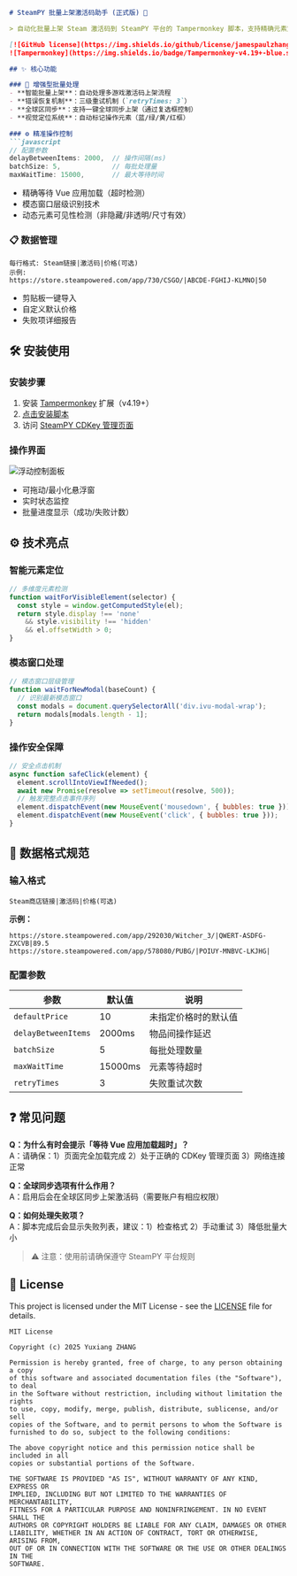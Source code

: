 ```markdown
# SteamPY 批量上架激活码助手 (正式版) 🚀

> 自动化批量上架 Steam 激活码到 SteamPY 平台的 Tampermonkey 脚本，支持精确元素定位和错误恢复

[![GitHub license](https://img.shields.io/github/license/jamespaulzhang/SteamKeyBulkManager)](https://github.com/jamespaulzhang/SteamKeyBulkManager/LICENSE)
![Tampermonkey](https://img.shields.io/badge/Tampermonkey-v4.19+-blue.svg)

## ✨ 核心功能

### 🧩 增强型批量处理
- **智能批量上架**：自动处理多游戏激活码上架流程
- **错误恢复机制**：三级重试机制（`retryTimes: 3`）
- **全球区同步**：支持一键全球同步上架（通过复选框控制）
- **视觉定位系统**：自动标记操作元素（蓝/绿/黄/红框）

### ⚙️ 精准操作控制
```javascript
// 配置参数
delayBetweenItems: 2000,  // 操作间隔(ms)
batchSize: 5,             // 每批处理量
maxWaitTime: 15000,       // 最大等待时间
```
- 精确等待 Vue 应用加载（超时检测）
- 模态窗口层级识别技术
- 动态元素可见性检测（非隐藏/非透明/尺寸有效）

### 📋 数据管理
```text
每行格式: Steam链接|激活码|价格(可选)
示例:
https://store.steampowered.com/app/730/CSGO/|ABCDE-FGHIJ-KLMNO|50
```
- 剪贴板一键导入
- 自定义默认价格
- 失败项详细报告

## 🛠️ 安装使用

### 安装步骤
1. 安装 [Tampermonkey](https://www.tampermonkey.net/) 扩展（v4.19+）
2. [点击安装脚本](https://greasyfork.org/zh-CN/scripts/540841-steampy-%E6%89%B9%E9%87%8F%E4%B8%8A%E6%9E%B6%E6%BF%80%E6%B4%BB%E7%A0%81%E5%8A%A9%E6%89%8B-%E6%AD%A3%E5%BC%8F%E7%89%88)
3. 访问 [SteamPY CDKey 管理页面](https://steampy.com/pyUserInfo/sellerCDKey)

### 操作界面
![浮动控制面板](https://github.com/jamespaulzhang/SteamKeyBulkManager/blob/main/docs/screenshot.png)
- 可拖动/最小化悬浮窗
- 实时状态监控
- 批量进度显示（成功/失败计数）

## ⚙️ 技术亮点

### 智能元素定位
```javascript
// 多维度元素检测
function waitForVisibleElement(selector) {
  const style = window.getComputedStyle(el);
  return style.display !== 'none' 
    && style.visibility !== 'hidden'
    && el.offsetWidth > 0;
}
```

### 模态窗口处理
```javascript
// 模态窗口层级管理
function waitForNewModal(baseCount) {
  // 识别最新模态窗口
  const modals = document.querySelectorAll('div.ivu-modal-wrap');
  return modals[modals.length - 1];
}
```

### 操作安全保障
```javascript
// 安全点击机制
async function safeClick(element) {
  element.scrollIntoViewIfNeeded();
  await new Promise(resolve => setTimeout(resolve, 500));
  // 触发完整点击事件序列
  element.dispatchEvent(new MouseEvent('mousedown', { bubbles: true }));
  element.dispatchEvent(new MouseEvent('click', { bubbles: true }));
}
```

## 📜 数据格式规范

### 输入格式
```text
Steam商店链接|激活码|价格(可选)
```
**示例：**
```
https://store.steampowered.com/app/292030/Witcher_3/|QWERT-ASDFG-ZXCVB|89.5
https://store.steampowered.com/app/578080/PUBG/|POIUY-MNBVC-LKJHG|
```

### 配置参数
| 参数 | 默认值 | 说明 |
|------|--------|------|
| `defaultPrice` | 10 | 未指定价格时的默认值 |
| `delayBetweenItems` | 2000ms | 物品间操作延迟 |
| `batchSize` | 5 | 每批处理数量 |
| `maxWaitTime` | 15000ms | 元素等待超时 |
| `retryTimes` | 3 | 失败重试次数 |

## ❓ 常见问题

**Q：为什么有时会提示「等待 Vue 应用加载超时」？**  
A：请确保：1）页面完全加载完成 2）处于正确的 CDKey 管理页面 3）网络连接正常

**Q：全球同步选项有什么作用？**  
A：启用后会在全球区同步上架激活码（需要账户有相应权限）

**Q：如何处理失败项？**  
A：脚本完成后会显示失败列表，建议：1）检查格式 2）手动重试 3）降低批量大小

> ⚠️ 注意：使用前请确保遵守 SteamPY 平台规则

## 📜 License

This project is licensed under the MIT License - see the [LICENSE](LICENSE) file for details.

```text
MIT License

Copyright (c) 2025 Yuxiang ZHANG

Permission is hereby granted, free of charge, to any person obtaining a copy
of this software and associated documentation files (the "Software"), to deal
in the Software without restriction, including without limitation the rights
to use, copy, modify, merge, publish, distribute, sublicense, and/or sell
copies of the Software, and to permit persons to whom the Software is
furnished to do so, subject to the following conditions:

The above copyright notice and this permission notice shall be included in all
copies or substantial portions of the Software.

THE SOFTWARE IS PROVIDED "AS IS", WITHOUT WARRANTY OF ANY KIND, EXPRESS OR
IMPLIED, INCLUDING BUT NOT LIMITED TO THE WARRANTIES OF MERCHANTABILITY,
FITNESS FOR A PARTICULAR PURPOSE AND NONINFRINGEMENT. IN NO EVENT SHALL THE
AUTHORS OR COPYRIGHT HOLDERS BE LIABLE FOR ANY CLAIM, DAMAGES OR OTHER
LIABILITY, WHETHER IN AN ACTION OF CONTRACT, TORT OR OTHERWISE, ARISING FROM,
OUT OF OR IN CONNECTION WITH THE SOFTWARE OR THE USE OR OTHER DEALINGS IN THE
SOFTWARE.
```
```